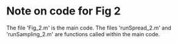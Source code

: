 # Note on code for Fig 2
The file 'Fig_2.m' is the main code.
The files 'runSpread_2.m' and 'runSampling_2.m' are functions called within the main code.
